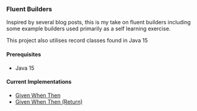 ### Fluent Builders

Inspired by several blog posts, this is my take on fluent builders
including some example builders used primarily as a self learning 
exercise.

This project also utilises record classes found in Java 15

#### Prerequisites
- Java 15

#### Current Implementations
- [Given When Then](./src/main/java/com/psamatt/fluentbuilders/givenwhenthen)
- [Given When Then (Return)](./src/main/java/com/psamatt/fluentbuilders/givenwhenthenreturn)